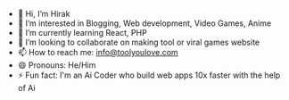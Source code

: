 - 👋 Hi, I’m Hirak
- 👀 I’m interested in Blogging, Web development, Video Games, Anime
- 🌱 I’m currently learning React, PHP
- 💞️ I’m looking to collaborate on making tool or viral games website
- 📫 How to reach me: info@toolyoulove.com
- 😄 Pronouns: He/Him
- ⚡ Fun fact: I'm an Ai Coder who build web apps 10x faster with the help of Ai

<!---
hirak35/hirak35 is a ✨ special ✨ repository because its `README.md` (this file) appears on your GitHub profile.
You can click the Preview link to take a look at your changes.
--->
